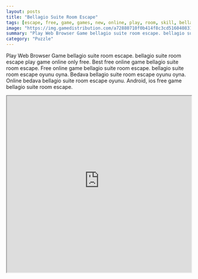```yaml
---
layout: posts
title: "Bellagio Suite Room Escape"
tags: [escape, free, game, games, new, online, play, room, skill, bellagio, suite, download, eight, free, online, games, oyna, game, free, games, play, play, games]
image: "https://img.gamedistribution.com/a72880710f0b414f8c3cd51604083134.jpg"
summary: "Play Web Browser Game bellagio suite room escape. bellagio suite room escape play game online only free. Best free online game bellagio suite room escape. Free online game bellagio suite room escape. bellagio suite room escape oyunu oyna. Bedava bellagio suite room escape oyunu oyna. Online bedava bellagio suite room escape oyunu. Android, ios free game bellagio suite room escape."
category: "Puzzle"
---
```


Play Web Browser Game bellagio suite room escape. bellagio suite room escape play game online only free. Best free online game bellagio suite room escape. Free online game bellagio suite room escape. bellagio suite room escape oyunu oyna. Bedava bellagio suite room escape oyunu oyna. Online bedava bellagio suite room escape oyunu. Android, ios free game bellagio suite room escape.

<iframe width="100%" height="480px;" src="https://flash.gamedistribution.com?game=a72880710f0b414f8c3cd51604083134"></iframe>